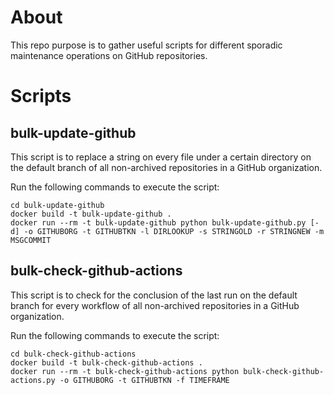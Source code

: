 # About

This repo purpose is to gather useful scripts for different sporadic maintenance operations on GitHub repositories.

# Scripts

## bulk-update-github

This script is to replace a string on every file under a certain directory on the default branch of all non-archived repositories in a GitHub organization.

Run the following commands to execute the script:
```
cd bulk-update-github
docker build -t bulk-update-github .
docker run --rm -t bulk-update-github python bulk-update-github.py [-d] -o GITHUBORG -t GITHUBTKN -l DIRLOOKUP -s STRINGOLD -r STRINGNEW -m MSGCOMMIT
```

## bulk-check-github-actions

This script is to check for the conclusion of the last run on the default branch for every workflow of all non-archived repositories in a GitHub organization.

Run the following commands to execute the script:
```
cd bulk-check-github-actions
docker build -t bulk-check-github-actions .
docker run --rm -t bulk-check-github-actions python bulk-check-github-actions.py -o GITHUBORG -t GITHUBTKN -f TIMEFRAME
```
